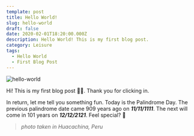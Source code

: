 ```yaml
---
template: post
title: Hello World!
slug: hello-world
draft: false
date: 2020-02-01T18:20:00.000Z
description: Hello World! This is my first blog post.
category: Leisure
tags:
  - Hello World
  - First Blog Post
---
```

![hello-world](/media/hello-world.jpg "Hello World")


Hi! This is my first blog post 👨‍💻. Thank you for clicking in.

In return, let me tell you something fun. Today is the Palindrome Day. The previous palindrome date came 909 years ago on ***11/11/1111***. The next will come in 101 years on ***12/12/2121***. Feel special? 🤩


> *photo taken in Huacachina, Peru*

